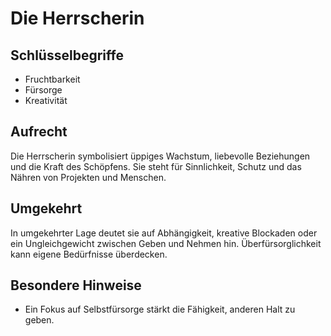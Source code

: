 # Die Herrscherin

## Schlüsselbegriffe
- Fruchtbarkeit
- Fürsorge
- Kreativität

## Aufrecht
Die Herrscherin symbolisiert üppiges Wachstum, liebevolle Beziehungen und die Kraft des Schöpfens. Sie steht für Sinnlichkeit, Schutz und das Nähren von Projekten und Menschen.

## Umgekehrt
In umgekehrter Lage deutet sie auf Abhängigkeit, kreative Blockaden oder ein Ungleichgewicht zwischen Geben und Nehmen hin. Überfürsorglichkeit kann eigene Bedürfnisse überdecken.

## Besondere Hinweise
- Ein Fokus auf Selbstfürsorge stärkt die Fähigkeit, anderen Halt zu geben.
